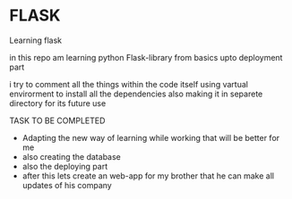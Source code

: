 # FLASK
Learning flask 

in this repo am learning python Flask-library 
from basics upto deployment part

i try to comment all the things within the code itself
using vartual envirorment to install all the dependencies also making it in separete 
directory for its future use

TASK TO BE COMPLETED
- Adapting the new way of learning while working that will be better for me
- also creating the database 
- also the deploying part
- after this lets create an web-app for my brother that he can make all
updates of his company 

